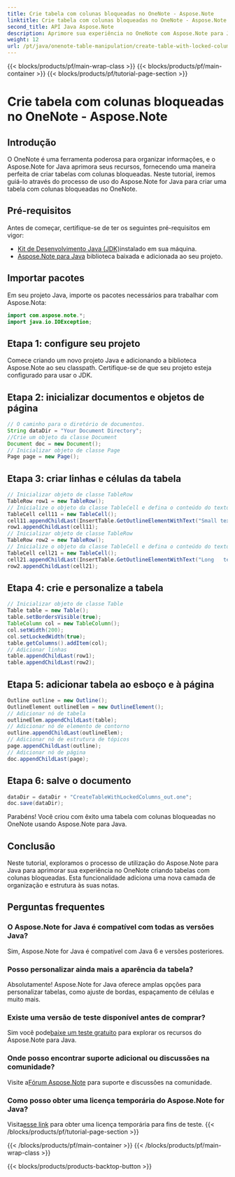 ```yaml
---
title: Crie tabela com colunas bloqueadas no OneNote - Aspose.Note
linktitle: Crie tabela com colunas bloqueadas no OneNote - Aspose.Note
second_title: API Java Aspose.Note
description: Aprimore sua experiência no OneNote com Aspose.Note para Java. Aprenda como criar tabelas com colunas bloqueadas usando um guia passo a passo. Baixe o seu teste gratuito agora!
weight: 12
url: /pt/java/onenote-table-manipulation/create-table-with-locked-columns/
---
```


{{< blocks/products/pf/main-wrap-class >}}
{{< blocks/products/pf/main-container >}}
{{< blocks/products/pf/tutorial-page-section >}}

# Crie tabela com colunas bloqueadas no OneNote - Aspose.Note

## Introdução
O OneNote é uma ferramenta poderosa para organizar informações, e o Aspose.Note for Java aprimora seus recursos, fornecendo uma maneira perfeita de criar tabelas com colunas bloqueadas. Neste tutorial, iremos guiá-lo através do processo de uso do Aspose.Note for Java para criar uma tabela com colunas bloqueadas no OneNote.
## Pré-requisitos
Antes de começar, certifique-se de ter os seguintes pré-requisitos em vigor:
- [Kit de Desenvolvimento Java (JDK)](https://www.oracle.com/java/technologies/javase-downloads.html)instalado em sua máquina.
- [Aspose.Note para Java](https://downloads.aspose.com/note/java) biblioteca baixada e adicionada ao seu projeto.
## Importar pacotes
Em seu projeto Java, importe os pacotes necessários para trabalhar com Aspose.Nota:
```java
import com.aspose.note.*;
import java.io.IOException;
```
## Etapa 1: configure seu projeto
Comece criando um novo projeto Java e adicionando a biblioteca Aspose.Note ao seu classpath. Certifique-se de que seu projeto esteja configurado para usar o JDK.
## Etapa 2: inicializar documentos e objetos de página
```java
// O caminho para o diretório de documentos.
String dataDir = "Your Document Directory";
//Crie um objeto da classe Document
Document doc = new Document();
// Inicializar objeto de classe Page
Page page = new Page();
```
## Etapa 3: criar linhas e células da tabela
```java
// Inicializar objeto de classe TableRow
TableRow row1 = new TableRow();
// Inicialize o objeto da classe TableCell e defina o conteúdo do texto
TableCell cell11 = new TableCell();
cell11.appendChildLast(InsertTable.GetOutlineElementWithText("Small text"));
row1.appendChildLast(cell11);
// Inicializar objeto de classe TableRow
TableRow row2 = new TableRow();
// Inicialize o objeto da classe TableCell e defina o conteúdo do texto
TableCell cell21 = new TableCell();
cell21.appendChildLast(InsertTable.GetOutlineElementWithText("Long   text    with    several   words and    spaces."));
row2.appendChildLast(cell21);
```
## Etapa 4: crie e personalize a tabela
```java
// Inicializar objeto de classe Table
Table table = new Table();
table.setBordersVisible(true);
TableColumn col = new TableColumn();
col.setWidth(200);
col.setLockedWidth(true);
table.getColumns().addItem(col);
// Adicionar linhas
table.appendChildLast(row1);
table.appendChildLast(row2);
```
## Etapa 5: adicionar tabela ao esboço e à página
```java
Outline outline = new Outline();
OutlineElement outlineElem = new OutlineElement();
// Adicionar nó de tabela
outlineElem.appendChildLast(table);
// Adicionar nó de elemento de contorno
outline.appendChildLast(outlineElem);
// Adicionar nó de estrutura de tópicos
page.appendChildLast(outline);
// Adicionar nó de página
doc.appendChildLast(page);
```
## Etapa 6: salve o documento
```java
dataDir = dataDir + "CreateTableWithLockedColumns_out.one";
doc.save(dataDir);
```
Parabéns! Você criou com êxito uma tabela com colunas bloqueadas no OneNote usando Aspose.Note para Java.
## Conclusão
Neste tutorial, exploramos o processo de utilização do Aspose.Note para Java para aprimorar sua experiência no OneNote criando tabelas com colunas bloqueadas. Esta funcionalidade adiciona uma nova camada de organização e estrutura às suas notas.
## Perguntas frequentes
### O Aspose.Note for Java é compatível com todas as versões Java?
Sim, Aspose.Note for Java é compatível com Java 6 e versões posteriores.
### Posso personalizar ainda mais a aparência da tabela?
Absolutamente! Aspose.Note for Java oferece amplas opções para personalizar tabelas, como ajuste de bordas, espaçamento de células e muito mais.
### Existe uma versão de teste disponível antes de comprar?
 Sim você pode[baixe um teste gratuito](https://releases.aspose.com/) para explorar os recursos do Aspose.Note para Java.
### Onde posso encontrar suporte adicional ou discussões na comunidade?
 Visite a[Fórum Aspose.Note](https://forum.aspose.com/c/note/28) para suporte e discussões na comunidade.
### Como posso obter uma licença temporária do Aspose.Note for Java?
 Visita[esse link](https://purchase.aspose.com/temporary-license/) para obter uma licença temporária para fins de teste.
{{< /blocks/products/pf/tutorial-page-section >}}

{{< /blocks/products/pf/main-container >}}
{{< /blocks/products/pf/main-wrap-class >}}

{{< blocks/products/products-backtop-button >}}
